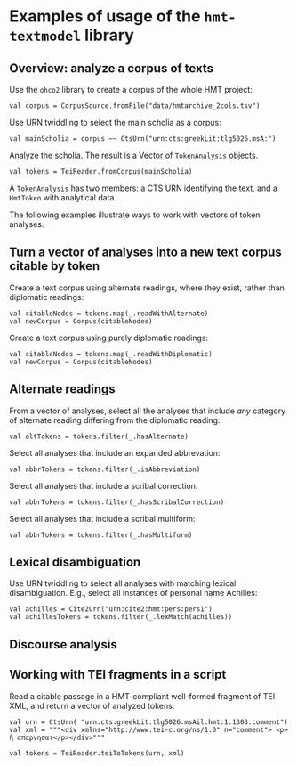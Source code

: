 # Examples of usage of the `hmt-textmodel` library



## Overview: analyze a corpus of texts

Use the `ohco2` library to create a corpus of the whole HMT project:

    val corpus = CorpusSource.fromFile("data/hmtarchive_2cols.tsv")

Use URN twiddling to select the main scholia as a corpus:

    val mainScholia = corpus ~~ CtsUrn("urn:cts:greekLit:tlg5026.msA:")

Analyze the scholia. The result is a Vector of `TokenAnalysis` objects.

    val tokens = TeiReader.fromCorpus(mainScholia)

A `TokenAnalysis` has two members: a CTS URN identifying the text, and a `HmtToken` with analytical data.

The following examples illustrate ways to work with vectors of token analyses.


## Turn a vector of analyses into a new text corpus citable by token

Create a text corpus using alternate readings, where they exist, rather than diplomatic readings:

    val citableNodes = tokens.map(_.readWithAlternate)
    val newCorpus = Corpus(citableNodes)

Create a text corpus using purely diplomatic readings:

    val citableNodes = tokens.map(_.readWithDiplomatic)
    val newCorpus = Corpus(citableNodes)

## Alternate readings

From a vector of analyses, select all the analyses that include *any* category of alternate reading differing from the diplomatic reading:

    val altTokens = tokens.filter(_.hasAlternate)

Select all analyses that include an expanded abbrevation:

    val abbrTokens = tokens.filter(_.isAbbreviation)

Select all analyses that include a scribal correction:

    val abbrTokens = tokens.filter(_.hasScribalCorrection)

Select all analyses that include a scribal multiform:

    val abbrTokens = tokens.filter(_.hasMultiform)


## Lexical disambiguation

Use URN twiddling to select all analyses with matching lexical disambiguation.  E.g., select all instances of personal name Achilles:

    val achilles = Cite2Urn("urn:cite2:hmt:pers:pers1")
    val achillesTokens = tokens.filter(_.lexMatch(achilles))



## Discourse analysis



## Working with TEI fragments in a script

Read a citable passage in a HMT-compliant well-formed fragment of TEI XML, and return a vector of analyzed tokens:

    val urn = CtsUrn( "urn:cts:greekLit:tlg5026.msAil.hmt:1.1303.comment")
    val xml = """<div xmlns="http://www.tei-c.org/ns/1.0" n="comment"> <p> ἢ απαρνησαι</p></div>"""

    val tokens = TeiReader.teiToTokens(urn, xml)
